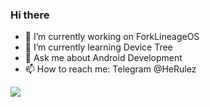 ### Hi there

- 🔭 I’m currently working on ForkLineageOS
- 🌱 I’m currently learning Device Tree
- 💬 Ask me about Android Development
- 📫 How to reach me: Telegram @HeRulez

<img src="https://github-readme-stats.vercel.app/api?username=HeRulez&&show_icons=true&title_color=fc0f03&icon_color=fc0f03&text_color=daf7dc&bg_color=151515">

